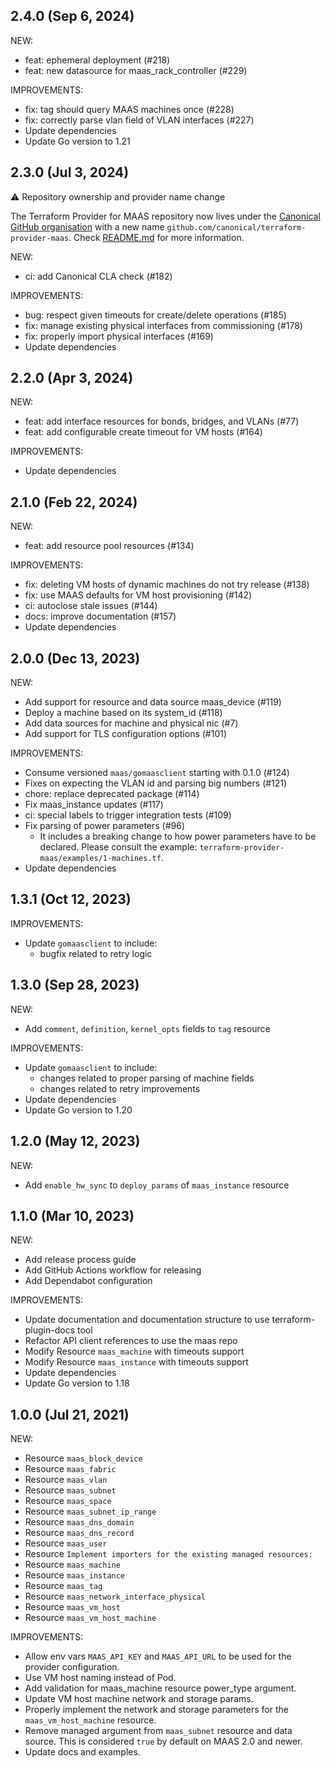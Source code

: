 ## 2.4.0 (Sep 6, 2024)

NEW:

* feat: ephemeral deployment (#218)
* feat: new datasource for maas_rack_controller (#229)

IMPROVEMENTS:

* fix: tag should query MAAS machines once (#228)
* fix: correctly parse vlan field of VLAN interfaces (#227)
* Update dependencies
* Update Go version to 1.21

## 2.3.0 (Jul 3, 2024)

:warning: Repository ownership and provider name change

The Terraform Provider for MAAS repository now lives under the [Canonical GitHub organisation](https://github.com/canonical) with a new name `github.com/canonical/terraform-provider-maas`. Check [README.md](./README.md) for more information.

NEW:

* ci: add Canonical CLA check (#182)

IMPROVEMENTS:

* bug: respect given timeouts for create/delete operations (#185)
* fix: manage existing physical interfaces from commissioning (#178)
* fix: properly import physical interfaces (#169)
* Update dependencies

## 2.2.0 (Apr 3, 2024)

NEW:

* feat: add interface resources for bonds, bridges, and VLANs (#77)
* feat: add configurable create timeout for VM hosts (#164)

IMPROVEMENTS:

* Update dependencies

## 2.1.0 (Feb 22, 2024)

NEW:

* feat: add resource pool resources (#134)

IMPROVEMENTS:

* fix: deleting VM hosts of dynamic machines do not try release (#138)
* fix: use MAAS defaults for VM host provisioning (#142)
* ci: autoclose stale issues (#144)
* docs: improve documentation (#157)
* Update dependencies

## 2.0.0 (Dec 13, 2023)

NEW:

* Add support for resource and data source maas_device (#119)
* Deploy a machine based on its system_id (#118)
* Add data sources for machine and physical nic (#7)
* Add support for TLS configuration options (#101)

IMPROVEMENTS:

* Consume versioned `maas/gomaasclient` starting with 0.1.0 (#124)
* Fixes on expecting the VLAN id and parsing big numbers (#121)
* chore: replace deprecated package (#114)
* Fix maas_instance updates (#117)
* ci: special labels to trigger integration tests (#109)
* Fix parsing of power parameters (#96)
  * It includes a breaking change to how power parameters have to be declared. Please consult the example: `terraform-provider-maas/examples/1-machines.tf`.
* Update dependencies

## 1.3.1 (Oct 12, 2023)

IMPROVEMENTS:

* Update `gomaasclient` to include:
  * bugfix related to retry logic

## 1.3.0 (Sep 28, 2023)

NEW:

* Add `comment`, `definition`, `kernel_opts` fields to `tag` resource

IMPROVEMENTS:

* Update `gomaasclient` to include:
  * changes related to proper parsing of machine fields
  * changes related to retry improvements
* Update dependencies
* Update Go version to 1.20

## 1.2.0 (May 12, 2023)

NEW:

* Add `enable_hw_sync` to `deploy_params` of `maas_instance` resource

## 1.1.0 (Mar 10, 2023)

NEW:

* Add release process guide
* Add GitHub Actions workflow for releasing
* Add Dependabot configuration

IMPROVEMENTS:

* Update documentation and documentation structure to use terraform-plugin-docs tool
* Refactor API client references to use the maas repo
* Modify Resource `maas_machine` with timeouts support
* Modify Resource `maas_instance` with timeouts support
* Update dependencies
* Update Go version to 1.18

## 1.0.0 (Jul 21, 2021)

NEW:

* Resource `maas_block_device`
* Resource `maas_fabric`
* Resource `maas_vlan`
* Resource `maas_subnet`
* Resource `maas_space`
* Resource `maas_subnet_ip_range`
* Resource `maas_dns_domain`
* Resource `maas_dns_record`
* Resource `maas_user`
* Resource `Implement importers for the existing managed resources:`
* Resource `maas_machine`
* Resource `maas_instance`
* Resource `maas_tag`
* Resource `maas_network_interface_physical`
* Resource `maas_vm_host`
* Resource `maas_vm_host_machine`

IMPROVEMENTS:

* Allow env vars `MAAS_API_KEY` and `MAAS_API_URL` to be used for the provider configuration.
* Use VM host naming instead of Pod.
* Add validation for maas_machine resource power_type argument.
* Update VM host machine network and storage params.
* Properly implement the network and storage parameters for the `maas_vm_host_machine` resource.
* Remove managed argument from `maas_subnet` resource and data source. This is considered `true` by default on MAAS 2.0 and newer.
* Update docs and examples.

